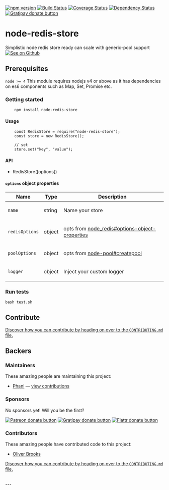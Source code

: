 [![npm version](https://img.shields.io/npm/v/node-redis-store.svg?style=flat-square)](https://npmjs.org/package/node-redis-store)
[![Build Status](https://travis-ci.org/pasupulaphani/node-redis-store.svg?branch=master)](https://travis-ci.org/pasupulaphani/node-redis-store)
[![Coverage Status](https://coveralls.io/repos/github/pasupulaphani/node-redis-store/badge.svg?branch=master)](https://coveralls.io/github/pasupulaphani/node-redis-store?branch=master)
[![Dependency Status](https://www.versioneye.com/user/projects/583c5221d2fd570034b96f95/badge.svg?style=flat-square)](https://www.versioneye.com/user/projects/583c5221d2fd570034b96f95)
[![Gratipay donate button](https://img.shields.io/badge/gratipay-donate-yellow.svg?style=flat-square)](https://gratipay.com/node-redis-store/)

# node-redis-store
Simplistic node redis store ready can scale with generic-pool support [![See on Github](https://github.com/themes/tactile/images/octocat-icon.png)](https://github.com/pasupulaphani/node-redis-store)

## Prerequisites

```node >= 4``` This module requires nodejs v4 or above as it has dependencies on es6 components such as Map, Set, Promise etc.

### Getting started

```
    npm install node-redis-store
```

#### Usage
```
    const RedisStore = require("node-redis-store");
    const store = new RedisStore();

    // set
    store.set("key", "value");
```

#### API

- RedisStore([options])

#### `options` object properties


<table class="params">
  <thead>
    <tr>
      <th>Name</th>
      <th>Type</th>
      <th class="last">Description</th>
    </tr>
  </thead>
  <tbody>
    <tr>
      <td class="name"><code>name</code></td>
      <td class="type">
        <span class="param-type">string</span>
      </td>
      <td class="description last">
        <p>Name your store</p>
      </td>
    </tr>
    <tr>
      <td class="name"><code>redisOptions</code></td>
      <td class="type">
        <span class="param-type">object</span>
      </td>
      <td class="description last">
        <p>opts from <a href="https://github.com/NodeRedis/node_redis#options-object-properties">node_redis#options-object-properties</a></p>
      </td>
    </tr>
    <tr>
      <td class="name"><code>poolOptions</code></td>
      <td class="type">
        <span class="param-type">object</span>
      </td>
      <td class="description last">
        <p>opts from <a href="https://github.com/coopernurse/node-pool#createpool">node-pool#createpool</a></p>
      </td>
    </tr>
    <tr>
      <td class="name"><code>logger</code></td>
      <td class="type">
        <span class="param-type">object</span>
      </td>
      <td class="description last">
        <p>Inject your custom logger</p>
      </td>
    </tr>
  </tbody>
</table>


### Run tests

    bash test.sh

## Contribute

[Discover how you can contribute by heading on over to the `CONTRIBUTING.md` file.](https://github.com/pasupulaphani/node-redis-store/blob/master/CONTRIBUTING.md)

## Backers

### Maintainers

These amazing people are maintaining this project:

*   [Phani](https://github.com/pasupulaphani) — [view contributions](https://github.com/pasupulaphani/node-redis-store/commits?author=pasupulaphani)

### Sponsors

No sponsors yet! Will you be the first?

[![Patreon donate button](https://img.shields.io/badge/patreon-donate-yellow.svg)](http://patreon.com/phaninder "Donate to this project using Patreon")
[![Gratipay donate button](https://img.shields.io/badge/gratipay-donate-yellow.svg)](https://gratipay.com/~pasupulaphani/ "Donate weekly to this project using Gratipay")
[![Flattr donate button](https://img.shields.io/badge/flattr-donate-yellow.svg)](https://flattr.com/profile/pasupulaphani "Donate to this project using Flattr")
<!-- [![PayPal donate button](https://img.shields.io/badge/paypal-donate-yellow.svg)](https://phaninder.com/paypal "Donate to this project using Paypal") -->
<!-- [![Bitcoin donate button](https://img.shields.io/badge/bitcoin-donate-yellow.svg)](https://phaninder.com/bitcoin "Donate once-off to this project using Bitcoin") -->
<!-- [![Wishlist browse button](https://img.shields.io/badge/wishlist-donate-yellow.svg)](https://phaninder.com/wishlist "Buy an item on our wishlist for us") -->

### Contributors

These amazing people have contributed code to this project:

*   [Oliver Brooks](https://github.com/oliverbrooks)

[Discover how you can contribute by heading on over to the `CONTRIBUTING.md` file.](https://github.com/pasupulaphani/node-redis-store/blob/master/CONTRIBUTING.md)

<br />
<script>(function(i,s,o,g,r,a,m){i['GoogleAnalyticsObject']=r;i[r]=i[r]||function(){(i[r].q=i[r].q||[]).push(arguments)},i[r].l=1*new Date();a=s.createElement(o),m=s.getElementsByTagName(o)[0];a.async=1;a.src=g;m.parentNode.insertBefore(a,m)})(window,document,'script','https://www.google-analytics.com/analytics.js','ga');ga('create', 'UA-57413413-4', 'auto');ga('send', 'pageview');</script>
---
